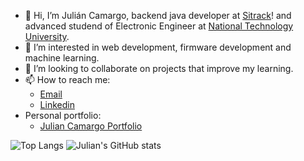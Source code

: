 - 👋 Hi, I’m Julián Camargo, backend java developer at [Sitrack](https://www.sitrack.com)! and advanced studend of Electronic Engineer at [National Technology University](https://www4.frm.utn.edu.ar/).
- 👀 I’m interested in web development, firmware development and machine learning.
- 💞️ I’m looking to collaborate on projects that improve my learning.
- 📫 How to reach me:
  * [Email](mailto:julicmrgo@gmail.com)
  * [Linkedin](https://www.linkedin.com/in/julian-camargo/)
- Personal portfolio:
  * [Julian Camargo Portfolio](https://julian-camargo.onrender.com/)
    

![Top Langs](https://github-readme-stats.vercel.app/api/top-langs/?username=julian87nicolas&layout=compact&theme=apprentice&line_height=60)
![Julian's GitHub stats](https://github-readme-stats.vercel.app/api?username=julian87nicolas&show_icons=true&hide=stars&theme=apprentice&include_all_commits=true)
<!---
julian87nicolas/julian87nicolas is a ✨ special ✨ repository because its `README.md` (this file) appears on your GitHub profile.
You can click the Preview link to take a look at your changes.
--->
